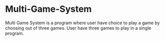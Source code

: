 # Multi-Game-System
Multi Game System is a program where user have choice to play a game by choosing out of three games. User have three games to play in a single program.

